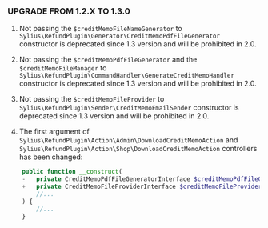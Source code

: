 ### UPGRADE FROM 1.2.X TO 1.3.0

1. Not passing the `$creditMemoFileNameGenerator` to `Sylius\RefundPlugin\Generator\CreditMemoPdfFileGenerator` constructor 
   is deprecated since 1.3 version and will be prohibited in 2.0.

1. Not passing the `$creditMemoPdfFileGenerator` and the `$creditMemoFileManager` to `Sylius\RefundPlugin\CommandHandler\GenerateCreditMemoHandler`
   constructor is deprecated since 1.3 version and will be prohibited in 2.0.

1. Not passing the `$creditMemoFileProvider` to `Sylius\RefundPlugin\Sender\CreditMemoEmailSender` constructor
   is deprecated since 1.3 version and will be prohibited in 2.0.

1. The first argument of `Sylius\RefundPlugin\Action\Admin\DownloadCreditMemoAction` and `Sylius\RefundPlugin\Action\Shop\DownloadCreditMemoAction`
   controllers has been changed:

```php
    public function __construct(
    -   private CreditMemoPdfFileGeneratorInterface $creditMemoPdfFileGenerator,
    +   private CreditMemoFileProviderInterface $creditMemoFileProvider,
        //...
    ) {
        //...
    }
```
